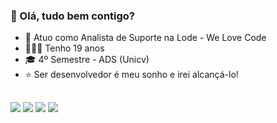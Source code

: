 ### 👋 Olá, tudo bem contigo?

- 🔎 Atuo como Analista de Suporte na Lode - We Love Code
- 🙋🏽‍♂️ Tenho 19 anos
- 🎓 4º Semestre - ADS (Unicv)
- ⭐ Ser desenvolvedor é meu sonho e irei alcançá-lo!
<div align="center">
  <a href="https://github.com/Caiofz">
</div>
  
  ##
 
<div> 
  <a href="https://api.whatsapp.com/send?phone=5544984415671&text=Ol%C3%A1+Caio+Souza,+como+vai?" target="_blank"><img src="https://img.shields.io/badge/WhatsApp-25D366?style=for-the-badge&logo=whatsapp&logoColor=white" target="_blank"></a> 
  <a href="https://linktr.ee/caiodsouza" target="_blank"><img src="https://img.shields.io/badge/linktree-39E09B?style=for-the-badge&logo=linktree&logoColor=white" target="_blank"></a>
  <a href="https://www.linkedin.com/in/caiodsouza/" target="_blank"><img src="https://img.shields.io/badge/-LinkedIn-%230077B5?style=for-the-badge&logo=linkedin&logoColor=white" target="_blank"></a> 
  <a href = "mailto:caiofranciscodsouza@gmail.com"><img src="https://img.shields.io/badge/-Gmail-%23333?style=for-the-badge&logo=gmail&logoColor=white" target="_blank"></a>
</div>
  
